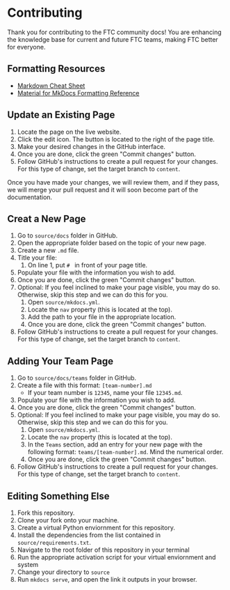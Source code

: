 # Contributing

Thank you for contributing to the FTC community docs! You are enhancing the knowledge base for current and future FTC teams, making FTC better for everyone.

## Formatting Resources

- [Markdown Cheat Sheet](https://www.markdownguide.org/cheat-sheet/)
- [Material for MkDocs Formatting Reference](https://squidfunk.github.io/mkdocs-material/reference/)

## Update an Existing Page

1. Locate the page on the live website.
2. Click the edit icon. The button is located to the right of the page title.
3. Make your desired changes in the GitHub interface.
4. Once you are done, click the green "Commit changes" button.
5. Follow GitHub's instructions to create a pull request for your changes. For this type of change, set the target branch to `content`.

Once you have made your changes, we will review them, and if they pass, we will merge your pull request and it will soon become part of the documentation.

## Creat a New Page
1. Go to `source/docs` folder in GitHub.
2. Open the appropriate folder based on the topic of your new page.
3. Create a new `.md` file.
4. Title your file:
   1. On line 1, put `# ` in front of your page title. 
5. Populate your file with the information you wish to add.
6. Once you are done, click the green "Commit changes" button.
7. Optional: If you feel inclined to make your page visible, you may do so. Otherwise, skip this step and we can do this for you.
   1. Open `source/mkdocs.yml`.
   2. Locate the `nav` property (this is located at the top).
   3. Add the path to your file in the appropriate location.
   4. Once you are done, click the green "Commit changes" button.
8. Follow GitHub's instructions to create a pull request for your changes. For this type of change, set the target branch to `content`.

## Adding Your Team Page

1. Go to `source/docs/teams` folder in GitHub.
2. Create a file with this format: `[team-number].md`
   - If your team number is `12345`, name your file `12345.md`.
3. Populate your file with the information you wish to add.
4. Once you are done, click the green "Commit changes" button.
5. Optional: If you feel inclined to make your page visible, you may do so. Otherwise, skip this step and we can do this for you.
   1. Open `source/mkdocs.yml`.
   2. Locate the `nav` property (this is located at the top).
   3. In the `Teams` section, add an entry for your new page with the following format: `teams/[team-number].md`. Mind the numerical order.
   4. Once you are done, click the green "Commit changes" button.
6. Follow GitHub's instructions to create a pull request for your changes. For this type of change, set the target branch to `content`.

## Editing Something Else

1. Fork this repository.
2. Clone your fork onto your machine.
3. Create a virtual Python enviornment for this repository.
4. Install the dependencies from the list contained in `source/requirements.txt`.
5. Navigate to the root folder of this repository in your terminal
6. Run the appropriate activation script for your virtual enviornment and system
7. Change your directory to `source`
8. Run `mkdocs serve`, and open the link it outputs in your browser.
